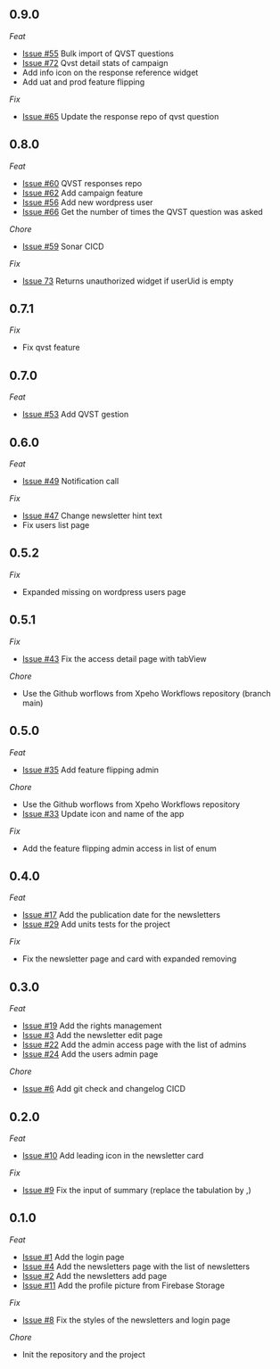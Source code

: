 ## 0.9.0

_Feat_

- [Issue #55](https://github.com/XPEHO/xpeapp_admin/issues/55) Bulk import of QVST questions
- [Issue #72](https://github.com/XPEHO/xpeapp_admin/issues/72) Qvst detail stats of campaign
- Add info icon on the response reference widget
- Add uat and prod feature flipping

_Fix_

- [Issue #65](https://github.com/XPEHO/xpeapp_admin/issues/65) Update the response repo of qvst question

## 0.8.0

_Feat_

- [Issue #60](https://github.com/XPEHO/xpeapp_admin/issues/60) QVST responses repo
- [Issue #62](https://github.com/XPEHO/xpeapp_admin/issues/62) Add campaign feature
- [Issue #56](https://github.com/XPEHO/xpeapp_admin/issues/56) Add new wordpress user
- [Issue #66](https://github.com/XPEHO/xpeapp_admin/issues/66) Get the number of times the QVST question was asked

_Chore_

- [Issue #59](https://github.com/XPEHO/xpeapp_admin/issues/59) Sonar CICD

_Fix_

- [Issue 73](https://github.com/XPEHO/xpeapp_admin/issues/73) Returns unauthorized widget if userUid is empty

## 0.7.1

_Fix_

- Fix qvst feature

## 0.7.0

_Feat_

- [Issue #53](https://github.com/XPEHO/xpeapp_admin/issues/53) Add QVST gestion

## 0.6.0

_Feat_

- [Issue #49](https://github.com/XPEHO/xpeapp_admin/issues/49) Notification call

_Fix_

- [Issue #47](https://github.com/XPEHO/xpeapp_admin/issues/47) Change newsletter hint text
- Fix users list page

## 0.5.2

_Fix_

- Expanded missing on wordpress users page

## 0.5.1

_Fix_

- [Issue #43](https://github.com/XPEHO/xpeapp_admin/issues/43) Fix the access detail page with tabView

_Chore_

- Use the Github worflows from Xpeho Workflows repository (branch main)

## 0.5.0

_Feat_

- [Issue #35](https://github.com/XPEHO/xpeapp_admin/issues/35) Add feature flipping admin

_Chore_

- Use the Github worflows from Xpeho Workflows repository
- [Issue #33](https://github.com/XPEHO/xpeapp_admin/issues/33) Update icon and name of the app

_Fix_

- Add the feature flipping admin access in list of enum

## 0.4.0

_Feat_

- [Issue #17](https://github.com/XPEHO/xpeapp_admin/issues/17) Add the publication date for the newsletters
- [Issue #29](https://github.com/XPEHO/xpeapp_admin/issues/29) Add units tests for the project

_Fix_

- Fix the newsletter page and card with expanded removing

## 0.3.0

_Feat_

- [Issue #19](https://github.com/XPEHO/xpeapp_admin/issues/19) Add the rights management
- [Issue #3](https://github.com/XPEHO/xpeapp_admin/issues/3) Add the newsletter edit page
- [Issue #22](https://github.com/XPEHO/xpeapp_admin/issues/22) Add the admin access page with the list of admins
- [Issue #24](https://github.com/XPEHO/xpeapp_admin/issues/24) Add the users admin page

_Chore_

- [Issue #6](https://github.com/XPEHO/xpeapp_admin/issues/6) Add git check and changelog CICD

## 0.2.0

_Feat_

- [Issue #10](https://github.com/XPEHO/xpeapp_admin/issues/10) Add leading icon in the newsletter card

_Fix_

- [Issue #9](https://github.com/XPEHO/xpeapp_admin/issues/9) Fix the input of summary (replace the tabulation by ,)

## 0.1.0

_Feat_

- [Issue #1](https://github.com/XPEHO/xpeapp_admin/issues/1) Add the login page
- [Issue #4](https://github.com/XPEHO/xpeapp_admin/issues/4) Add the newsletters page with the list of newsletters
- [Issue #2](https://github.com/XPEHO/xpeapp_admin/issues/2) Add the newsletters add page
- [Issue #11](https://github.com/XPEHO/xpeapp_admin/issues/11) Add the profile picture from Firebase Storage

_Fix_

- [Issue #8](https://github.com/XPEHO/xpeapp_admin/issues/8) Fix the styles of the newsletters and login page

_Chore_

- Init the repository and the project
